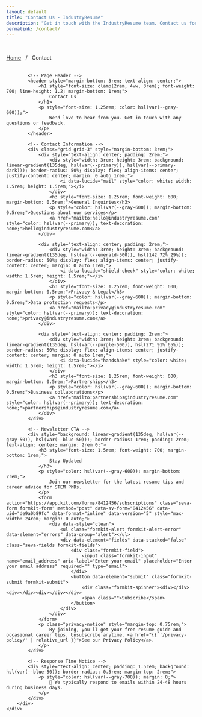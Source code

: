```yaml
---
layout: default
title: "Contact Us - IndustryResume"
description: "Get in touch with the IndustryResume team. Contact us for support, partnerships, or general inquiries."
permalink: /contact/
---
```


<section class="section" style="padding-top: 2rem;">
    <div class="container">
        <div style="max-width: 48rem; margin: 0 auto;">
            <!-- Breadcrumb -->
            <nav style="margin-bottom: 2rem;">
                <a href="{{ '/' | relative_url }}" class="btn-link" style="font-size: 0.875rem;">Home</a>
                <span style="color: hsl(var(--gray-300)); margin: 0 0.5rem;">/</span>
                <span style="color: hsl(var(--gray-600)); font-size: 0.875rem;">Contact</span>
            </nav>

            <!-- Page Header -->
            <header style="margin-bottom: 3rem; text-align: center;">
                <h1 style="font-size: clamp(2rem, 4vw, 3rem); font-weight: 700; line-height: 1.2; margin-bottom: 1rem;">
                    Contact Us
                </h1>
                <p style="font-size: 1.25rem; color: hsl(var(--gray-600));">
                    We'd love to hear from you. Get in touch with any questions or feedback.
                </p>
            </header>

            <!-- Contact Information -->
            <div class="grid grid-3" style="margin-bottom: 3rem;">
                <div style="text-align: center; padding: 2rem;">
                    <div style="width: 3rem; height: 3rem; background: linear-gradient(135deg, hsl(var(--primary)), hsl(var(--primary-dark))); border-radius: 50%; display: flex; align-items: center; justify-content: center; margin: 0 auto 1rem;">
                        <i data-lucide="mail" style="color: white; width: 1.5rem; height: 1.5rem;"></i>
                    </div>
                    <h3 style="font-size: 1.25rem; font-weight: 600; margin-bottom: 0.5rem;">General Inquiries</h3>
                    <p style="color: hsl(var(--gray-600)); margin-bottom: 0.5rem;">Questions about our services</p>
                    <a href="mailto:hello@industryresume.com" style="color: hsl(var(--primary)); text-decoration: none;">hello@industryresume.com</a>
                </div>

                <div style="text-align: center; padding: 2rem;">
                    <div style="width: 3rem; height: 3rem; background: linear-gradient(135deg, hsl(var(--emerald-500)), hsl(142 72% 29%)); border-radius: 50%; display: flex; align-items: center; justify-content: center; margin: 0 auto 1rem;">
                        <i data-lucide="shield-check" style="color: white; width: 1.5rem; height: 1.5rem;"></i>
                    </div>
                    <h3 style="font-size: 1.25rem; font-weight: 600; margin-bottom: 0.5rem;">Privacy & Legal</h3>
                    <p style="color: hsl(var(--gray-600)); margin-bottom: 0.5rem;">Data protection requests</p>
                    <a href="mailto:privacy@industryresume.com" style="color: hsl(var(--primary)); text-decoration: none;">privacy@industryresume.com</a>
                </div>

                <div style="text-align: center; padding: 2rem;">
                    <div style="width: 3rem; height: 3rem; background: linear-gradient(135deg, hsl(var(--purple-500)), hsl(271 91% 65%)); border-radius: 50%; display: flex; align-items: center; justify-content: center; margin: 0 auto 1rem;">
                        <i data-lucide="handshake" style="color: white; width: 1.5rem; height: 1.5rem;"></i>
                    </div>
                    <h3 style="font-size: 1.25rem; font-weight: 600; margin-bottom: 0.5rem;">Partnerships</h3>
                    <p style="color: hsl(var(--gray-600)); margin-bottom: 0.5rem;">Business collaborations</p>
                    <a href="mailto:partnerships@industryresume.com" style="color: hsl(var(--primary)); text-decoration: none;">partnerships@industryresume.com</a>
                </div>
            </div>

            <!-- Newsletter CTA -->
            <div style="background: linear-gradient(135deg, hsl(var(--gray-50)), hsl(var(--blue-50))); border-radius: 1rem; padding: 2rem; text-align: center; margin: 2rem 0;">
                <h3 style="font-size: 1.5rem; font-weight: 700; margin-bottom: 1rem;">
                    Stay Updated
                </h3>
                <p style="color: hsl(var(--gray-600)); margin-bottom: 2rem;">
                    Join our newsletter for the latest resume tips and career advice for STEM PhDs.
                </p>
                <form action="https://app.kit.com/forms/8412456/subscriptions" class="seva-form formkit-form" method="post" data-sv-form="8412456" data-uid="de9a0b89fc" data-format="inline" data-version="5" style="max-width: 24rem; margin: 0 auto;">
                    <div data-style="clean">
                        <ul class="formkit-alert formkit-alert-error" data-element="errors" data-group="alert"></ul>
                        <div data-element="fields" data-stacked="false" class="seva-fields formkit-fields">
                            <div class="formkit-field">
                                <input class="formkit-input" name="email_address" aria-label="Enter your email" placeholder="Enter your email address" required="" type="email">
                            </div>
                            <button data-element="submit" class="formkit-submit formkit-submit">
                                <div class="formkit-spinner"><div></div><div></div><div></div></div>
                                <span class="">Subscribe</span>
                            </button>
                        </div>
                    </div>
                </form>
                <p class="privacy-notice" style="margin-top: 0.75rem;">
                    By joining, you'll get your free resume guide and occasional career tips. Unsubscribe anytime. <a href="{{ '/privacy-policy/' | relative_url }}">See our Privacy Policy</a>.
                </p>
            </div>

            <!-- Response Time Notice -->
            <div style="text-align: center; padding: 1.5rem; background: hsl(var(--blue-50)); border-radius: 0.5rem; margin-top: 2rem;">
                <p style="color: hsl(var(--gray-700)); margin: 0;">
                    📧 We typically respond to emails within 24-48 hours during business days.
                </p>
            </div>
        </div>
    </div>
</section>
